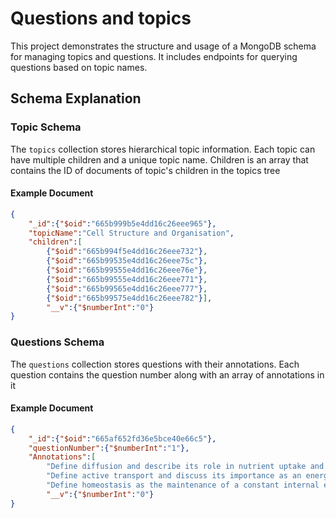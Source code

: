 # Questions and topics

This project demonstrates the structure and usage of a MongoDB schema for managing topics and questions. It includes endpoints for querying questions based on topic names.

## Schema Explanation

### Topic Schema

The `topics` collection stores hierarchical topic information. Each topic can have multiple children and a unique topic name. Children is an array that contains the ID of documents of topic's children in the topics tree

#### Example Document

```json
{
    "_id":{"$oid":"665b999b5e4dd16c26eee965"},
    "topicName":"Cell Structure and Organisation",
    "children":[
        {"$oid":"665b994f5e4dd16c26eee732"},
        {"$oid":"665b99535e4dd16c26eee75c"},
        {"$oid":"665b99555e4dd16c26eee76e"},
        {"$oid":"665b99555e4dd16c26eee771"},
        {"$oid":"665b99565e4dd16c26eee777"},
        {"$oid":"665b99575e4dd16c26eee782"}],
        "__v":{"$numberInt":"0"}
}
```
### Questions Schema

The `questions` collection stores questions with their annotations. Each question contains the question number along with an array of annotations in it

#### Example Document

```json
{
    "_id":{"$oid":"665af652fd36e5bce40e66c5"},
    "questionNumber":{"$numberInt":"1"},
    "Annotations":[
        "Define diffusion and describe its role in nutrient uptake and gaseous exchange in plants and humans",
        "Define active transport and discuss its importance as an energy-consuming process by which substances are transported against a concentration gradient, as in ion uptake by root hairs and uptake of glucose by cells in the villi",
        "Define homeostasis as the maintenance of a constant internal environment"],
        "__v":{"$numberInt":"0"}
}
```
